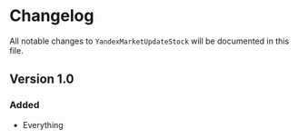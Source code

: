 # Changelog

All notable changes to `YandexMarketUpdateStock` will be documented in this file.

## Version 1.0

### Added
- Everything
